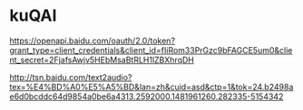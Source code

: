 # kuQAI

https://openapi.baidu.com/oauth/2.0/token?grant_type=client_credentials&client_id=fIiRom33PrGzc9bFAGCE5um0&client_secret=2FjafsAwjv5HEbMsaBtRLH1lZBXhrqDH

http://tsn.baidu.com/text2audio?tex=%E4%BD%A0%E5%A5%BD&lan=zh&cuid=asd&ctp=1&tok=24.b2498ae6d0bcddc64d9854a0be6a4313.2592000.1481961260.282335-5154342